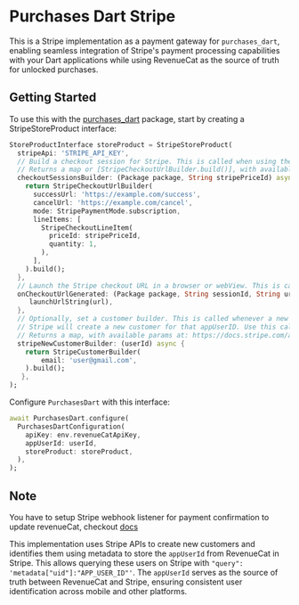 # Purchases Dart Stripe

This is a Stripe implementation as a payment gateway for `purchases_dart`, enabling seamless integration of Stripe's payment processing capabilities with your Dart applications while using RevenueCat as the source of truth for unlocked purchases.

## Getting Started

To use this with the [purchases_dart](https://github.com/Navideck/purchases_dart/tree/add_docs/packages/purchases_dart) package, start by creating a StripeStoreProduct interface:

```dart
StoreProductInterface storeProduct = StripeStoreProduct(
  stripeApi: 'STRIPE_API_KEY',
  // Build a checkout session for Stripe. This is called when using the [PurchasesDart.purchasePackage] API to build the checkout URL for a Stripe product.
  // Returns a map or [StripeCheckoutUrlBuilder.build()], with available params detailed at: https://docs.stripe.com/api/checkout/sessions/object
  checkoutSessionsBuilder: (Package package, String stripePriceId) async {
    return StripeCheckoutUrlBuilder(
      successUrl: 'https://example.com/success',
      cancelUrl: 'https://example.com/cancel',
      mode: StripePaymentMode.subscription,
      lineItems: [
        StripeCheckoutLineItem(
          priceId: stripePriceId,
          quantity: 1,
        ),
      ],
    ).build();
  },
  // Launch the Stripe checkout URL in a browser or webView. This is called after generating the URL using params from `checkoutSessionsBuilder`.
  onCheckoutUrlGenerated: (Package package, String sessionId, String url) {
     launchUrlString(url),
  },
  // Optionally, set a customer builder. This is called whenever a new appUserID from RevenueCat is used on Stripe.
  // Stripe will create a new customer for that appUserID. Use this callback to add more parameters to the new customer.
  // Returns a map, with available params at: https://docs.stripe.com/api/customers/create
  stripeNewCustomerBuilder: (userId) async {
    return StripeCustomerBuilder(
        email: 'user@gmail.com',
    ).build();
   },
);
```

Configure `PurchasesDart` with this interface:

```dart
await PurchasesDart.configure(
  PurchasesDartConfiguration(
    apiKey: env.revenueCatApiKey,
    appUserId: userId,
    storeProduct: storeProduct,
  ),
);
```

## Note

You have to setup Stripe webhook listener for payment confirmation to update revenueCat, checkout [docs](https://www.revenuecat.com/docs/getting-started/stripe#5-send-stripe-tokens-to-revenuecat)

This implementation uses Stripe APIs to create new customers and identifies them using metadata to store the `appUserId` from RevenueCat in Stripe. This allows querying these users on Stripe with `"query": 'metadata["uid"]:"APP_USER_ID"'`. The `appUserId` serves as the source of truth between RevenueCat and Stripe, ensuring consistent user identification across mobile and other platforms.
